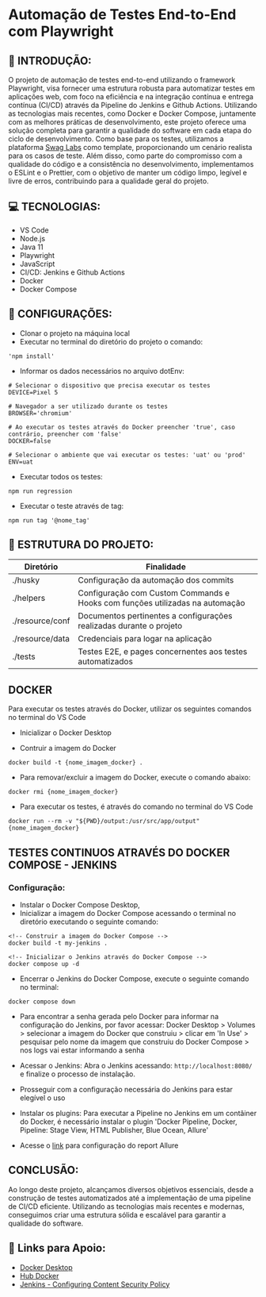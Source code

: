 # Automação de Testes End-to-End com Playwright


## 🚀 INTRODUÇÃO:

O projeto de automação de testes end-to-end utilizando o framework Playwright, visa fornecer uma estrutura robusta para automatizar testes em aplicações web, com foco na eficiência e na integração contínua e entrega contínua (CI/CD) através da Pipeline do Jenkins e Github Actions. Utilizando as tecnologias mais recentes, como Docker e Docker Compose, juntamente com as melhores práticas de desenvolvimento, este projeto oferece uma solução completa para garantir a qualidade do software em cada etapa do ciclo de desenvolvimento. Como base para os testes, utilizamos a plataforma [Swag Labs](https://www.saucedemo.com/) como template, proporcionando um cenário realista para os casos de teste.
Além disso, como parte do compromisso com a qualidade do código e a consistência no desenvolvimento, implementamos o ESLint e o Prettier, com o objetivo de manter um código limpo, legível e livre de erros, contribuindo para a qualidade geral do projeto.

## 💻 TECNOLOGIAS:

- VS Code
- Node.js
- Java 11
- Playwright
- JavaScript
- CI/CD: Jenkins e Github Actions
- Docker
- Docker Compose

## 🤖 CONFIGURAÇÕES:

- Clonar o projeto na máquina local
- Executar no terminal do diretório do projeto o comando:

```
'npm install'
```

- Informar os dados necessários no arquivo dotEnv:

```
# Selecionar o dispositivo que precisa executar os testes
DEVICE=Pixel 5

# Navegador a ser utilizado durante os testes
BROWSER='chromium'

# Ao executar os testes através do Docker preencher 'true', caso contrário, preencher com 'false'
DOCKER=false

# Selecionar o ambiente que vai executar os testes: 'uat' ou 'prod'
ENV=uat
```
- Executar todos os testes:

```
npm run regression
```

- Executar o teste através de tag:

```
npm run tag '@nome_tag'
```

## 📂 ESTRUTURA DO PROJETO:

| Diretório       | Finalidade                                                                             |
| --------------- | -------------------------------------------------------------------------------------- |
| ./husky         | Configuração da automação dos commits                                                  |
| ./helpers       | Configuração com Custom Commands e Hooks com funções utilizadas na automação           |
| ./resource/conf | Documentos pertinentes a configurações realizadas durante o projeto                    |
| ./resource/data | Credenciais para logar na aplicação                                                    |
| ./tests         | Testes E2E, e pages concernentes aos testes automatizados                              |


## DOCKER
Para executar os testes através do Docker, utilizar os seguintes comandos no terminal do VS Code

- Inicializar o Docker Desktop

- Contruir a imagem do Docker

```
docker build -t {nome_imagem_docker} .
```

- Para removar/excluir a imagem do Docker, execute o comando abaixo:
```
docker rmi {nome_imagem_docker}
```

- Para executar os testes, é através do comando no terminal do VS Code
```
docker run --rm -v "${PWD}/output:/usr/src/app/output" {nome_imagem_docker}
```

## TESTES CONTINUOS ATRAVÉS DO DOCKER COMPOSE - JENKINS

### Configuração:
- Instalar o Docker Compose Desktop,
- Inicializar a imagem do Docker Compose acessando o terminal no diretório executando o seguinte comando:
```
<!-- Construir a imagem do Docker Compose -->
docker build -t my-jenkins .

<!-- Inicializar o Jenkins através do Docker Compose -->
docker compose up -d
```
- Encerrar o Jenkins do Docker Compose, execute o seguinte comando no terminal:
```
docker compose down
```

- Para encontrar a senha gerada pelo Docker para informar na configuração do Jenkins, por favor acessar: Docker Desktop > Volumes > selecionar a imagem do Docker que construiu >
clicar em 'In Use' > pesquisar pelo nome da imagem que construiu do Docker Compose > nos logs vai estar informando a senha

- Acessar o Jenkins: Abra o Jenkins acessando: `http://localhost:8080/` e finalize o processo de instalação.

- Prosseguir com a configuração necessária do Jenkins para estar elegível o uso

- Instalar os plugins: Para executar a Pipeline no Jenkins em um contâiner do Docker, é necessário instalar o plugin 'Docker Pipeline, Docker, Pipeline: Stage View, HTML Publisher, Blue Ocean, Allure'

- Acesse o [link](https://www.youtube.com/watch?v=8BDoiobnKZU) para configuração do report Allure

## CONCLUSÃO:

Ao longo deste projeto, alcançamos diversos objetivos essenciais, desde a construção de testes automatizados até a implementação de uma pipeline de CI/CD eficiente. Utilizando as tecnologias mais recentes e modernas, conseguimos criar uma estrutura sólida e escalável para garantir a qualidade do software.

## 🔗 Links para Apoio:
- [Docker Desktop](https://www.docker.com/products/docker-desktop/)
- [Hub Docker](https://hub.docker.com/)
- [Jenkins - Configuring Content Security Policy](https://www.jenkins.io/doc/book/security/configuring-content-security-policy/)